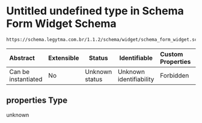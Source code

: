 # Untitled undefined type in Schema Form Widget Schema

```txt
https://schema.legytma.com.br/1.1.2/schema/widget/schema_form_widget.schema.json#/properties
```




| Abstract            | Extensible | Status         | Identifiable            | Custom Properties | Additional Properties | Access Restrictions | Defined In                                                                                                 |
| :------------------ | ---------- | -------------- | ----------------------- | :---------------- | --------------------- | ------------------- | ---------------------------------------------------------------------------------------------------------- |
| Can be instantiated | No         | Unknown status | Unknown identifiability | Forbidden         | Allowed               | none                | [schema_form_widget.schema.json\*](../schema/widget/schema_form_widget.schema.json) |

## properties Type

unknown
